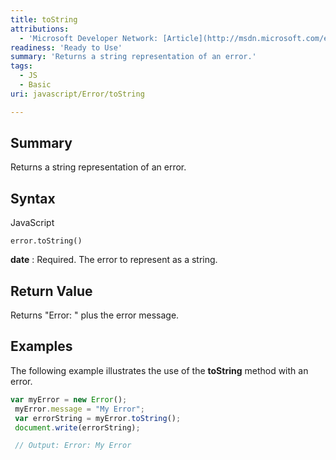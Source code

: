 ```yaml
---
title: toString
attributions:
  - 'Microsoft Developer Network: [Article](http://msdn.microsoft.com/en-us/library/ie/jj155283(v=vs.94).aspx)'
readiness: 'Ready to Use'
summary: 'Returns a string representation of an error.'
tags:
  - JS
  - Basic
uri: javascript/Error/toString

---
```

## Summary

Returns a string representation of an error.

## Syntax

<span class="language">JavaScript</span>

    error.toString()

**date**
:   Required. The error to represent as a string.

## Return Value

Returns "Error: " plus the error message.

## Examples

The following example illustrates the use of the **toString** method with an error.

``` js
var myError = new Error();
 myError.message = "My Error";
 var errorString = myError.toString();
 document.write(errorString);

 // Output: Error: My Error
```

